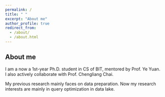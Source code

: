 ```yaml
---
permalink: /
title: " "
excerpt: "About me"
author_profile: true
redirect_from: 
  - /about/
  - /about.html
---
```


## About me

I am a now a 1st-year Ph.D. student in CS of BIT, mentored by Prof. Ye Yuan. I also actively collaborate with Prof. Chengliang Chai. 

My previous research mainly faces on data preparation. Now my research interests are mainly in query optimization in data lake.


